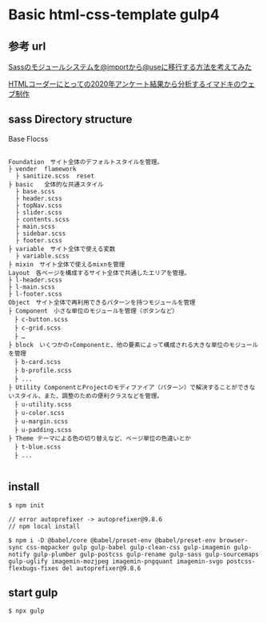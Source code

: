 # Basic html-css-template gulp4

## 参考 url

[Sassのモジュールシステムを@importから@useに移行する方法を考えてみた](https://parashuto.com/rriver/development/sass-module-system-from-import-to-use#about-new-sass-module-system)

[HTMLコーダーにとっての2020年アンケート結果から分析するイマドキのウェブ制作](https://ics.media/entry/200710/)

## sass Directory structure

Base Flocss

```

Foundation　サイト全体のデフォルトスタイルを管理。
├ vender  flamework
  ├ sanitize.scss  reset
├ basic   全体的な共通スタイル
  ├ base.scss
  ├ header.scss
  ├ topNav.scss
  ├ slider.scss
  ├ contents.scss
  ├ main.scss
  ├ sidebar.scss
  ├ footer.scss
├ variable　サイト全体で使える変数
  ├ variable.scss
├ mixin　サイト全体で使えるmixnを管理
Layout　各ページを構成するサイト全体で共通したエリアを管理。
├ l-header.scss
├ l-main.scss
├ l-footer.scss
Object　サイト全体で再利用できるパターンを持つモジュールを管理
├ Component　小さな単位のモジュールを管理（ボタンなど）
　├ c-button.scss
　├ c-grid.scss
　├ …
├ block　いくつかの↑Componentと、他の要素によって構成される大きな単位のモジュールを管理
　├ b-card.scss
　├ b-profile.scss
　├ ...
├ Utility ComponentとProjectのモディファイア（パターン）で解決することができないスタイル、また、調整のための便利クラスなどを管理。
　├ u-utility.scss
　├ u-color.scss
　├ u-margin.scss
　├ u-padding.scss
├ Theme テーマによる色の切り替えなど、ページ単位の色違いとか
　├ t-blue.scss
　├ ...


```

## install

```
$ npm init

// error autoprefixer -> autoprefixer@9.8.6
// npm local install  

$ npm i -D @babel/core @babel/preset-env @babel/preset-env browser-sync css-mqpacker gulp gulp-babel gulp-clean-css gulp-imagemin gulp-notify gulp-plumber gulp-postcss gulp-rename gulp-sass gulp-sourcemaps gulp-uglify imagemin-mozjpeg imagemin-pngquant imagemin-svgo postcss-flexbugs-fixes del autoprefixer@9.8.6
```
## start gulp

```
$ npx gulp
```



